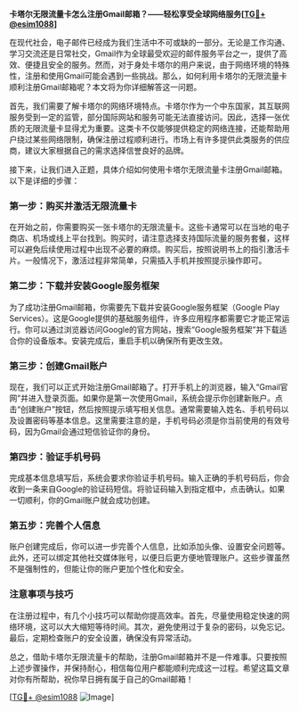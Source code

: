 **卡塔尔无限流量卡怎么注册Gmail邮箱？——轻松享受全球网络服务[[TG💪+ @esim1088](https://t.me/s/esim1088)]**

在现代社会，电子邮件已经成为我们生活中不可或缺的一部分。无论是工作沟通、学习交流还是日常社交，Gmail作为全球最受欢迎的邮件服务平台之一，提供了高效、便捷且安全的服务。然而，对于身处卡塔尔的用户来说，由于网络环境的特殊性，注册和使用Gmail可能会遇到一些挑战。那么，如何利用卡塔尔的无限流量卡顺利注册Gmail邮箱呢？本文将为你详细解答这一问题。

首先，我们需要了解卡塔尔的网络环境特点。卡塔尔作为一个中东国家，其互联网服务受到一定的监管，部分国际网站和服务可能无法直接访问。因此，选择一张优质的无限流量卡显得尤为重要。这类卡不仅能够提供稳定的网络连接，还能帮助用户绕过某些网络限制，确保注册过程顺利进行。市场上有许多提供此类服务的供应商，建议大家根据自己的需求选择信誉良好的品牌。

接下来，让我们进入正题，具体介绍如何使用卡塔尔无限流量卡注册Gmail邮箱。以下是详细的步骤：

### 第一步：购买并激活无限流量卡

在开始之前，你需要购买一张卡塔尔的无限流量卡。这些卡通常可以在当地的电子商店、机场或线上平台找到。购买时，请注意选择支持国际流量的服务套餐，这样可以避免后续使用过程中出现不必要的麻烦。购买后，按照说明书上的指引激活卡片。一般情况下，激活过程非常简单，只需插入手机并按照提示操作即可。

### 第二步：下载并安装Google服务框架

为了成功注册Gmail邮箱，你需要先下载并安装Google服务框架（Google Play Services）。这是Google提供的基础服务组件，许多应用程序都需要它才能正常运行。你可以通过浏览器访问Google的官方网站，搜索“Google服务框架”并下载适合你的设备版本。安装完成后，重启手机以确保所有更改生效。

### 第三步：创建Gmail账户

现在，我们可以正式开始注册Gmail邮箱了。打开手机上的浏览器，输入“Gmail官网”并进入登录页面。如果你是第一次使用Gmail，系统会提示你创建新账户。点击“创建账户”按钮，然后按照提示填写相关信息。通常需要输入姓名、手机号码以及设置密码等基本信息。这里需要注意的是，手机号码必须是你当前使用的有效号码，因为Gmail会通过短信验证你的身份。

### 第四步：验证手机号码

完成基本信息填写后，系统会要求你验证手机号码。输入正确的手机号码后，你会收到一条来自Google的验证码短信。将验证码输入到指定框中，点击确认。如果一切顺利，你的Gmail账户就会成功创建。

### 第五步：完善个人信息

账户创建完成后，你可以进一步完善个人信息，比如添加头像、设置安全问题等。此外，还可以绑定其他社交媒体账号，以便日后更方便地管理账户。这些步骤虽然不是强制性的，但能让你的账户更加个性化和安全。

### 注意事项与技巧

在注册过程中，有几个小技巧可以帮助你提高效率。首先，尽量使用稳定快速的网络环境，这可以大大缩短等待时间。其次，避免使用过于复杂的密码，以免忘记。最后，定期检查账户的安全设置，确保没有异常活动。

总之，借助卡塔尔无限流量卡的帮助，注册Gmail邮箱并不是一件难事。只要按照上述步骤操作，并保持耐心，相信每位用户都能顺利完成这一过程。希望这篇文章对你有所帮助，祝你早日拥有属于自己的Gmail邮箱！

[[TG💪+ @esim1088](https://t.me/s/esim1088) ![Image](https://i.postimg.cc/4NQfJmqS/Snipaste-2025-05-13-00-14-12.png)]
